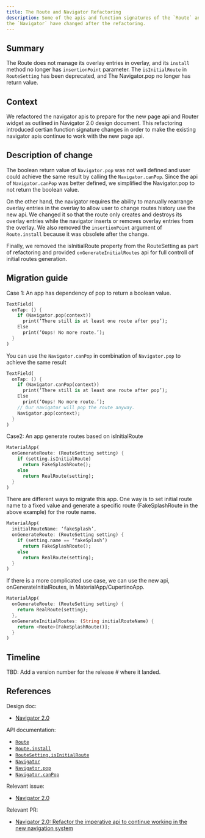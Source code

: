 ```yaml
---
title: The Route and Navigator Refactoring
description: Some of the apis and function signatures of the `Route` and
the `Navigator` have changed after the refactoring.
---
```


## Summary

The Route does not manage its overlay entries in overlay, and its
`install` method no longer has `insertionPoint` parameter. The
`isInitialRoute` in `RouteSetting` has been deprecated, and The Navigator.pop
no longer has return value. 

## Context

We refactored the navigator apis to prepare for the new page api and
Router widget as outlined in Navigator 2.0 design document. This refactoring
introduced certian function signature changes in order to make the existing
navigator apis continue to work with the new page api.


## Description of change

The boolean return value of `Navigator.pop` was not well defined and user
could achieve the same result by calling the `Navigator.canPop`. Since
the api of `Navigator.canPop` was better defined, we simplified the
Navigator.pop to not return the boolean value.
 
On the other hand, the navigator requires the ability to manually rearrange
overlay entries in the overlay to allow user to change routes history use the
new api. We changed it so that the route only creates and destroys its overlay
entries while the navigator inserts or removes overlay entries from the overlay.
We also removed the `insertionPoint` argument of `Route.install` because it was
obsolete after the change.
 
Finally, we removed the isInitialRoute property from the RouteSetting as part of
refactoring and provided `onGenerateInitialRoutes` api for full controll of
initial routes generation.


## Migration guide

Case 1: An app has dependency of pop to return a boolean value.

<!-- skip -->
```dart
TextField(
  onTap: () {
    if (Navigator.pop(context))
      print(‘There still is at least one route after pop’);
    Else
      print(‘Oops! No more route.’);
  }
)

```

You can use the `Navigator.canPop` in combination of `Navigator.pop` to achieve
the same result

<!-- skip -->
```dart
TextField(
  onTap: () {
    if (Navigator.canPop(context))
      print(‘There still is at least one route after pop’);
    Else
      print(‘Oops! No more route.’);
    // Our navigator will pop the route anyway.
    Navigator.pop(context);
  }
)
```


Case2: An app generate routes based on isInitialRoute

<!-- skip -->
```dart
MaterialApp(
  onGenerateRoute: (RouteSetting setting) {
    if (setting.isInitialRoute)
      return FakeSplashRoute();
    else
      return RealRoute(setting);
  }
)
```

There are different ways to migrate this app. One way is to set initial route name
to a fixed value and generate a specific route (FakeSplashRoute in the above example)
for the route name.

<!-- skip -->
```dart
MaterialApp(
  initialRouteName: ‘fakeSplash’,
  onGenerateRoute: (RouteSetting setting) {
    if (setting.name == ‘fakeSplash’)
      return FakeSplashRoute();
    else
      return RealRoute(setting);
  }
)
```

If there is a more complicated use case, we can use the new api, onGenerateInitialRoutes,
in MaterialApp/CupertinoApp.

<!-- skip -->
```dart
MaterialApp(
  onGenerateRoute: (RouteSetting setting) {
    return RealRoute(setting);
  },
  onGenerateInitialRoutes: (String initialRouteName) {
    return <Route>[FakeSplashRoute()];
  }
)
```

## Timeline

TBD: Add a version number for the release # where it landed.

## References

Design doc:
* [Navigator 2.0]

API documentation:
* [`Route`]
* [`Route.install`]
* [`RouteSetting.isInitialRoute`]
* [`Navigator`]
* [`Navigator.pop`]
* [`Navigator.canPop`]

Relevant issue:
* [Navigator 2.0]

Relevant PR:
* [Navigator 2.0: Refactor the imperative api to continue working in the new navigation system]

[Navigator 2.0]: /go/navigator-with-router
[`Route`]: {{site.api}}/flutter/widgets/Route-class.html
[`Route.install`]: {{site.api}}/flutter/widgets/Route/install.html
[`RouteSetting.isInitialRoute`]: {{site.api}}/flutter/widgets/RouteSettings/isInitialRoute.html
[`Navigator`]: {{site.api}}/flutter/widgets/Navigator-class.html
[`Navigator.pop`]: {{site.api}}/flutter/widgets/Navigator/pop.html
[`Navigator.canPop`]: {{site.api}}/flutter/widgets/Navigator/canPop.html
[Navigator 2.0: Refactor the imperative api to continue working in the new navigation system]: {{site.github}}/flutter/flutter/pull/44930
[Navigator 2.0]: {{site.github}}/flutter/flutter/issues/45938
